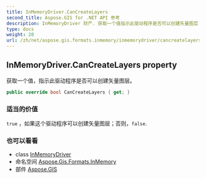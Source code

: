 ```yaml
---
title: InMemoryDriver.CanCreateLayers
second_title: Aspose.GIS for .NET API 参考
description: InMemoryDriver 财产. 获取一个值指示此驱动程序是否可以创建矢量图层
type: docs
weight: 20
url: /zh/net/aspose.gis.formats.inmemory/inmemorydriver/cancreatelayers/
---
```

## InMemoryDriver.CanCreateLayers property

获取一个值，指示此驱动程序是否可以创建矢量图层。

```csharp
public override bool CanCreateLayers { get; }
```

### 适当的价值

`true` ，如果这个驱动程序可以创建矢量图层；否则，`false`.

### 也可以看看

* class [InMemoryDriver](../)
* 命名空间 [Aspose.Gis.Formats.InMemory](../../inmemorydriver/)
* 部件 [Aspose.GIS](../../../)


